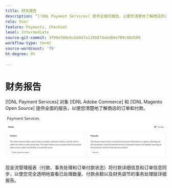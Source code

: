 ```yaml
---
title: 财务报告
description: ”[!DNL Payment Services] 提供全面的报告，以便您清楚地了解商店的订单和付款。”
role: User
feature: Payments, Checkout
level: Intermediate
source-git-commit: 3f90e508e6cbb8d7a119587dabd86e709c08d508
workflow-type: tm+mt
source-wordcount: '79'
ht-degree: 0%

---
```


# 财务报告

[!DNL Payment Services] 对象 [!DNL Adobe Commerce] 和 [!DNL Magento Open Source] 提供全面的报告，以便您清楚地了解商店的订单和付款。

![财务报告视图](assets/reports-view.png)

现金流管理报表（付款、事务处理和订单付款状态）将付款详细信息和订单信息同步，以使您完全透明地查看已处理数量、付款余额以及财务调节的事务处理层详细报告。
